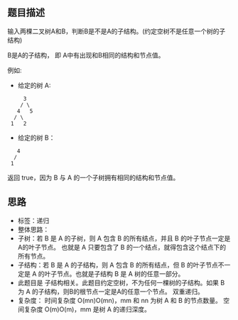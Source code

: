 ## 题目描述
输入两棵二叉树A和B，判断B是不是A的子结构。(约定空树不是任意一个树的子结构)

B是A的子结构， 即 A中有出现和B相同的结构和节点值。

例如:
* 给定的树 A:  
```
     3  
    / \  
   4   5  
  / \  
 1   2
 ```
* 给定的树 B：

```
   4
  /
 1
```
返回 true，因为 B 与 A 的一个子树拥有相同的结构和节点值。

## 思路
* 标签：递归
* 整体思路：
* 子树：若 B 是 A 的子树，则 A 包含 B 的所有结点，并且 B 的叶子节点一定是A的叶子节点。 也就是 A 只要包含了 B 的一个结点，就得包含这个结点下的所有节点。
* 子结构：若 B 是 A 的子结构，则 A 包含 B 的所有结点，但 B 的叶子节点不一定是 A 的叶子节点。也就是子结构 B 是 A 树的任意一部分。
* 此题目是 子结构相关。此题目约定空树，不为任何一棵树的子结构。如果 B 为 A 的子结构，则B的根节点一定是A的任意一个节点。
  双重递归。
* 复杂度：
  时间复杂度 O(mn)O(mn)，mm 和 nn 为树 A 和 B 的节点数量。
  空间复杂度 O(m)O(m)，mm 是树 A 的递归深度。
